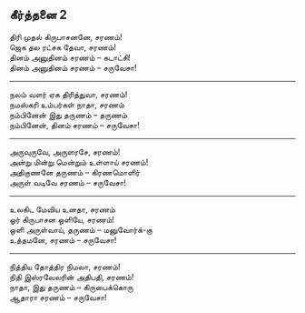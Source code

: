 ## கீர்த்தனை 2

திரி முதல் கிருபாசனனே, சரணம்!  
ஜெக தல ரட்சக தேவா, சரணம்!  
தினம் அனுதினம் சரணம் – கடாட்சி!  
தினம் அனுதினம் சரணம் – சருவேசா!  

---

நலம் வளர் ஏக திரித்துவா, சரணம்!  
நமஸ்கரி உம்பர்கள் நாதா, சரணம்  
நம்பினேன் இது தருணம் – தருணம்  
நம்பினேன், தினம் சரணம் – சருவேசா!  

---

அருவுருவே, அருளரசே, சரணம்!  
அன்று மின்று மென்றும் உள்ளாய் சரணம்!  
அதிகுணனே தருணம் – கிரணமொளிர்  
அருள் வடிவே சரணம் – சருவேசா!  

---

உலகிட மேவிய உனதா, சரணம்  
ஓர் கிருபாசன ஒளியே, சரணம்!  
ஒளி அருள்வாய், தருணம் – மனுவோர்க்-கு  
உத்தமனே, சரணம் – சருவேசா!  

---

நித்திய தோத்திர நிமலா, சரணம்!  
நிதி இஸ்ரவேலரின் அதிபதி, சரணம்!  
நாதா, இது தருணம் – கிருபைக்கொரு  
ஆதாரா சரணம் – சருவேசா!  

